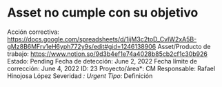 # Asset no cumple con su objetivo

Acción correctiva: https://docs.google.com/spreadsheets/d/1ijM3c2toD_CvIW2xA5B-gMz8B6MFrv1eH6yph772y9s/edit#gid=1246138906
Asset/Producto de trabajo: https://www.notion.so/9d3b4ef1e74a4028b85cb2cf1c30b926 
Estado: Pending
Fecha de detección: June 2, 2022
Fecha límite de corrección: June 4, 2022
ID: 23
Proyecto/área*: CM
Responsable: Rafael Hinojosa López
Severidad *: Urgent
Tipo*: Definición